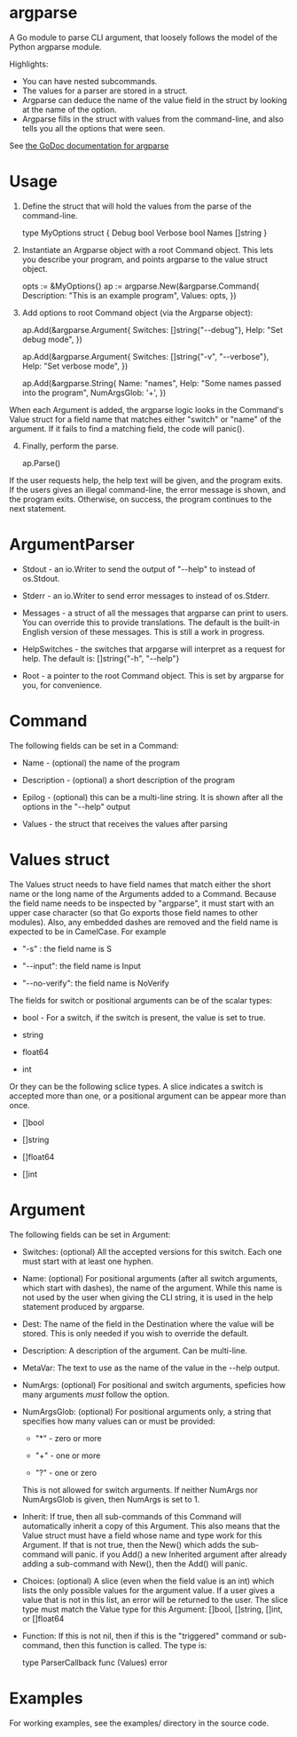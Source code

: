# argparse
A Go module to parse CLI argument, that loosely follows the model of the Python
argparse module.

Highlights:

* You can have nested subcommands.
* The values for a parser are stored in a struct.
* Argparse can deduce the name of the value field in the struct by looking
	at the name of the option.
* Argparse fills in the struct with values from the command-line, and also
	tells you all the options that were seen.

See [the GoDoc documentation for argparse](https://godoc.org/github.com/gilramir/argparse)

# Usage

1. Define the struct that will hold the values from the parse of the command-line.

	type MyOptions struct {
		Debug bool
		Verbose	bool
		Names []string
	}

2. Instantiate an Argparse object with a root Command object. This lets
you describe your program, and points argparse to the value struct object.

	opts := &MyOptions{}
	ap := argparse.New(&argparse.Command{
		Description:	"This is an example program",
		Values:		opts,
	})

3. Add options to root Command object (via the Argparse object):

	ap.Add(&argparse.Argument{
		Switches:	[]string{"--debug"},
		Help:		"Set debug mode",
	})

	ap.Add(&argparse.Argument{
		Switches:	[]string{"-v", "--verbose"},
		Help:		"Set verbose mode",
	})

	ap.Add(&argparse.String{
		Name:		"names",
		Help:		"Some names passed into the program",
		NumArgsGlob:	'+',
	})

When each Argument is added, the argparse logic looks in the Command's
Value struct for a field name that matches either "switch" or "name" of the
argument.  If it fails to find a matching field, the code will panic().

4. Finally, perform the parse.

	ap.Parse()

If the user requests help, the help text will be given, and the program exits.
If the users gives an illegal command-line, the error message is shown, and the
program exits. Otherwise, on success, the program continues to the next statement.

# ArgumentParser

* Stdout - an io.Writer to send the output of "--help" to instead of os.Stdout.

* Stderr - an io.Writer to send error messages to instead of os.Stderr.

* Messages - a struct of all the messages that argparse can print to users.
	You can override this to provide translations. The default is the built-in
	English version of these messages. This is still a work in progress.

* HelpSwitches - the switches that arpgarse will interpret as a request for help.
	The default is: []string{"-h", "--help"}

* Root  - a pointer to the root Command object. This is set by argparse for you,
	for convenience.

# Command

The following fields can be set in a Command:

* Name - (optional) the name of the program

* Description - (optional) a short description of the program

* Epilog - (optional) this can be a multi-line string. It is shown after all
    the options in the "--help" output

* Values - the struct that receives the values after parsing

# Values struct

The Values struct needs to have field names that match either the short
name or the long name of the Arguments added to a Command.  Because the
field name needs to be inspected by "argparse", it must start with an upper case
character (so that Go exports those field names to other modules). Also, any embedded
dashes are removed and the field name is expected to be in CamelCase. For example

* "-s" : the field name is S

* "--input": the field name is Input

* "--no-verify": the field name is NoVerify

The fields for switch or positional arguments can be of the scalar types:

* bool - For a switch, if the switch is present, the value is set to true.

* string

* float64

* int

Or they can be the following sclice types. A slice indicates a switch is accepted
more than one, or a positional argument can be appear more than once.

* []bool

* []string

* []float64

* []int

# Argument

The following fields can be set in Argument:

* Switches: (optional) All the accepted versions for this switch. Each one must start
	with at least one hyphen.

* Name: (optional) For positional arguments (after all switch arguments, which start with dashes), the name of
    the argument. While this name is not used by the user when giving the CLI string,
    it is used in the help statement produced by argparse.

* Dest: The name of the field in the Destination where the value will be stored.
    This is only needed if you wish to override the default.

* Description: A description of the argument. Can be multi-line.

* MetaVar: The text to use as the name of the value in the --help output.

* NumArgs: (optional) For positional and switch arguments, speficies how many
	arguments _must_ follow the option.

* NumArgsGlob: (optional) For positional arguments only, a string that specifies
how many values can or must be provided:

    * "\*" - zero or more

    * "+" - one or more

    * "?" - one or zero

    This is not allowed for switch arguments. If neither NumArgs nor NumArgsGlob is given,
    then NumArgs is set to 1.

* Inherit: If true, then all sub-commands of this Command will automatically inherit a copy
	of this Argument. This also means that the Value struct must have a field whose name
	and type work for this Argument. If that is not true, then the New() which adds the
	sub-command will panic. if you Add() a new Inherited argument after already adding
	a sub-command with New(), then the Add() will panic.

* Choices: (optional) A slice (even when the field value is an int) which lists the only
    possible values for the argument value. If a user gives a value that is not in this list,
    an error will be returned to the user. The slice type must match the Value type for
    this Argument: []bool, []string, []int, or []float64

* Function: If this is not nil, then if this is the "triggered" command or sub-command,
	then this function is called. The type is:

	type ParserCallback func (Values) error


# Examples

For working examples, see the examples/ directory in the source code.
